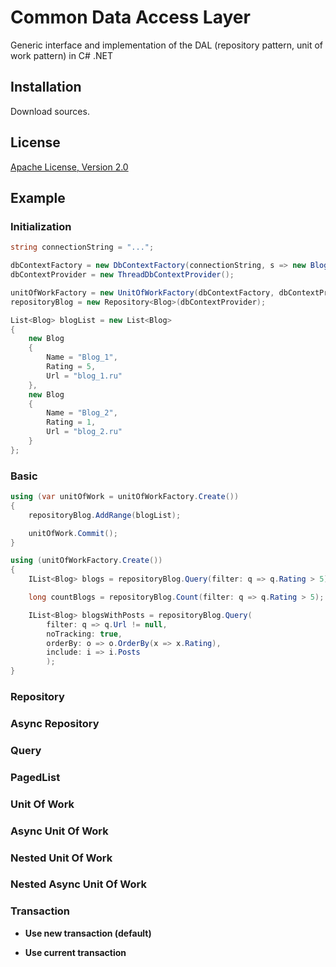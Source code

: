 Common Data Access Layer
==========

Generic interface and implementation of the DAL (repository pattern, unit of work pattern) in C# .NET


Installation
------------
Download sources.

License
------------
[Apache License, Version 2.0](http://www.apache.org/licenses/LICENSE-2.0)

Example
------------

### Initialization

```csharp
string connectionString = "...";

dbContextFactory = new DbContextFactory(connectionString, s => new BlogContext(s));
dbContextProvider = new ThreadDbContextProvider();

unitOfWorkFactory = new UnitOfWorkFactory(dbContextFactory, dbContextProvider);
repositoryBlog = new Repository<Blog>(dbContextProvider);
```


```csharp
List<Blog> blogList = new List<Blog>
{
    new Blog
    {
        Name = "Blog_1",
        Rating = 5,
        Url = "blog_1.ru"
    },
    new Blog
    {
        Name = "Blog_2",
        Rating = 1,
        Url = "blog_2.ru"
    }
};
```

### Basic 

```csharp
using (var unitOfWork = unitOfWorkFactory.Create())
{
    repositoryBlog.AddRange(blogList);

    unitOfWork.Commit();
}

using (unitOfWorkFactory.Create())
{
    IList<Blog> blogs = repositoryBlog.Query(filter: q => q.Rating > 5);

    long countBlogs = repositoryBlog.Count(filter: q => q.Rating > 5);

    IList<Blog> blogsWithPosts = repositoryBlog.Query(
        filter: q => q.Url != null,
        noTracking: true,
        orderBy: o => o.OrderBy(x => x.Rating),
        include: i => i.Posts
        );
}
```

### Repository


### Async Repository


### Query


### PagedList


### Unit Of Work


### Async Unit Of Work


### Nested Unit Of Work


### Nested Async Unit Of Work


### Transaction
*  **Use new transaction (default)**


*  **Use current transaction**

